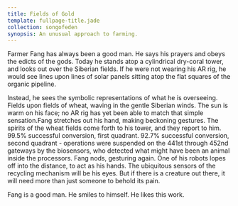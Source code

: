 ```yaml
---
title: Fields of Gold
template: fullpage-title.jade
collection: songofeden
synopsis: An unusual approach to farming.
---
```


Farmer Fang has always been a good man. He says his prayers and obeys the edicts of the gods. Today he stands atop a cylindrical dry-coral tower, and looks out over the Siberian fields. If he were not wearing his AR rig, he would see lines upon lines of solar panels sitting atop the flat squares of the organic pipeline.

Instead, he sees the symbolic representations of what he is overseeing. Fields upon fields of wheat, waving in the gentle Siberian winds. The sun is warm on his face; no AR rig has yet been able to match that simple sensation.Fang stretches out his hand, making beckoning gestures. The spirits of the wheat fields come forth to his tower, and they report to him. 99.5% successful conversion, first quadrant. 92.7% successful conversion, second quadrant - operations were suspended on the 441st through 452nd gateways by the biosensors, who detected what might have been an animal inside the processors. Fang nods, gesturing again. One of his robots lopes off into the distance, to act as his hands. The ubiquitous sensors of the recycling mechanism will be his eyes. But if there is a creature out there, it will need more than just someone to behold its pain.

Fang is a good man. He smiles to himself. He likes this work.
